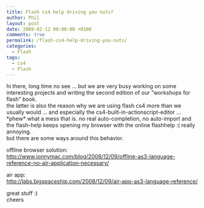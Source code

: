 ```yaml
---
title: Flash cs4 help driving you nuts?
author: Phil
layout: post
date: 2009-02-12 00:00:00 +0100
comments: true
permalink: /flash-cs4-help-driving-you-nuts/
categories:
  - Flash
tags:
  - cs4
  - Flash
---
```

hi there, long time no see &#8230; but we are very busy working on some interesting projects and writing the second edition of our &#8220;workshops for flash&#8221; book.  
the latter is also the reason why we are using flash cs4 more than we usually would &#8230; and especially the cs4-built-in-actionscript-editor &#8230; \*phew\* what a mess that is. no real auto-completion, no auto-import and the flash-help keeps opening my browser with the online flashhelp :( really annoying.  
but there are some ways around this behavior.

offline browser solution:  
<http://www.jonnymac.com/blog/2008/12/09/offline-as3-language-reference-no-air-application-necessary/>

air app:  
<http://labs.bigspaceship.com/2008/12/09/air-app-as3-language-reference/>

great stuff :)  
cheers 